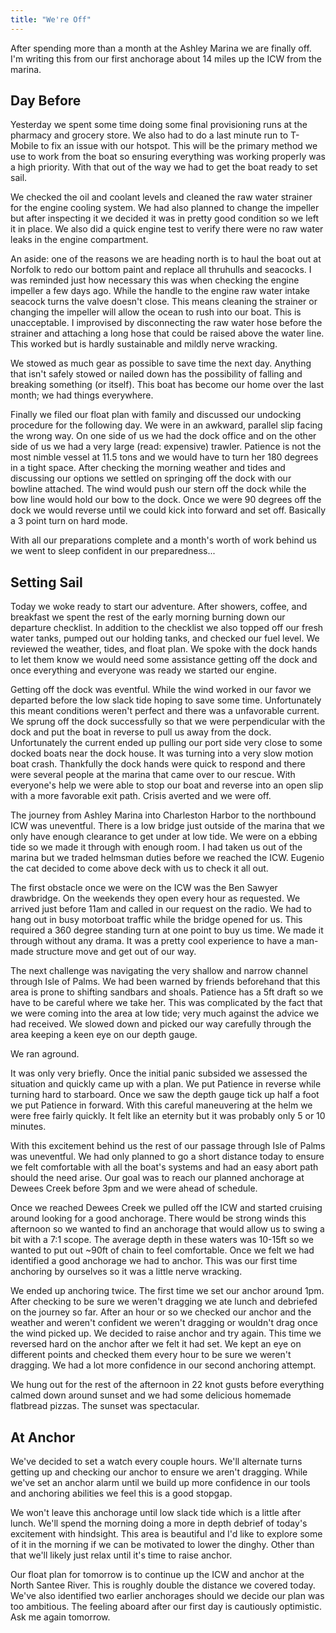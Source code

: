 ```yaml
---
title: "We're Off"
---
```


After spending more than a month at the Ashley Marina we are finally off. I'm writing this from our first anchorage about 14 miles up the ICW from the marina.

## Day Before

Yesterday we spent some time doing some final provisioning runs at the pharmacy and grocery store. We also had to do a last minute run to T-Mobile to fix an issue with our hotspot. This will be the primary method we use to work from the boat so ensuring everything was working properly was a high priority. With that out of the way we had to get the boat ready to set sail.

We checked the oil and coolant levels and cleaned the raw water strainer for the engine cooling system. We had also planned to change the impeller but after inspecting it we decided it was in pretty good condition so we left it in place. We also did a quick engine test to verify there were no raw water leaks in the engine compartment.

An aside: one of the reasons we are heading north is to haul the boat out at Norfolk to redo our bottom paint and replace all thruhulls and seacocks. I was reminded just how necessary this was when checking the engine impeller a few days ago. While the handle to the engine raw water intake seacock turns the valve doesn't close. This means cleaning the strainer or changing the impeller will allow the ocean to rush into our boat. This is unacceptable. I improvised by disconnecting the raw water hose before the strainer and attaching a long hose that could be raised above the water line. This worked but is hardly sustainable and mildly nerve wracking.

We stowed as much gear as possible to save time the next day. Anything that isn't safely stowed or nailed down has the possibility of falling and breaking something (or itself). This boat has become our home over the last month; we had things everywhere.

Finally we filed our float plan with family and discussed our undocking procedure for the following day. We were in an awkward, parallel slip facing the wrong way. On one side of us we had the dock office and on the other side of us we had a very large (read: expensive) trawler. Patience is not the most nimble vessel at 11.5 tons and we would have to turn her 180 degrees in a tight space. After checking the morning weather and tides and discussing our options we settled on springing off the dock with our bowline attached. The wind would push our stern off the dock while the bow line would hold our bow to the dock. Once we were 90 degrees off the dock we would reverse until we could kick into forward and set off. Basically a 3 point turn on hard mode.

With all our preparations complete and a month's worth of work behind us we went to sleep confident in our preparedness...

## Setting Sail

Today we woke ready to start our adventure. After showers, coffee, and breakfast we spent the rest of the early morning burning down our departure checklist. In addition to the checklist we also topped off our fresh water tanks, pumped out our holding tanks, and checked our fuel level. We reviewed the weather, tides, and float plan. We spoke with the dock hands to let them know we would need some assistance getting off the dock and once everything and everyone was ready we started our engine.

Getting off the dock was eventful. While the wind worked in our favor we departed before the low slack tide hoping to save some time. Unfortunately this meant conditions weren't perfect and there was a unfavorable current. We sprung off the dock successfully so that we were perpendicular with the dock and put the boat in reverse to pull us away from the dock. Unfortunately the current ended up pulling our port side very close to some docked boats near the dock house. It was turning into a very slow motion boat crash. Thankfully the dock hands were quick to respond and there were several people at the marina that came over to our rescue. With everyone's help we were able to stop our boat and reverse into an open slip with a more favorable exit path. Crisis averted and we were off.

The journey from Ashley Marina into Charleston Harbor to the northbound ICW was uneventful. There is a low bridge just outside of the marina that we only have enough clearance to get under at low tide. We were on a ebbing tide so we made it through with enough room. I had taken us out of the marina but we traded helmsman duties before we reached the ICW. Eugenio the cat decided to come above deck with us to check it all out.

The first obstacle once we were on the ICW was the Ben Sawyer drawbridge. On the weekends they open every hour as requested. We arrived just before 11am and called in our request on the radio. We had to hang out in busy motorboat traffic while the bridge opened for us. This required a 360 degree standing turn at one point to buy us time. We made it through without any drama. It was a pretty cool experience to have a man-made structure move and get out of our way.

The next challenge was navigating the very shallow and narrow channel through Isle of Palms. We had been warned by friends beforehand that this area is prone to shifting sandbars and shoals. Patience has a 5ft draft so we have to be careful where we take her. This was complicated by the fact that we were coming into the area at low tide; very much against the advice we had received. We slowed down and picked our way carefully through the area keeping a keen eye on our depth gauge.

We ran aground.

It was only very briefly. Once the initial panic subsided we assessed the situation and quickly came up with a plan. We put Patience in reverse while turning hard to starboard. Once we saw the depth gauge tick up half a foot we put Patience in forward. With this careful maneuvering at the helm we were free fairly quickly. It felt like an eternity but it was probably only 5 or 10 minutes.

With this excitement behind us the rest of our passage through Isle of Palms was uneventful. We had only planned to go a short distance today to ensure we felt comfortable with all the boat's systems and had an easy abort path should the need arise. Our goal was to reach our planned anchorage at Dewees Creek before 3pm and we were ahead of schedule.

Once we reached Dewees Creek we pulled off the ICW and started cruising around looking for a good anchorage. There would be strong winds this afternoon so we wanted to find an anchorage that would allow us to swing a bit with a 7:1 scope. The average depth in these waters was 10-15ft so we wanted to put out ~90ft of chain to feel comfortable. Once we felt we had identified a good anchorage we had to anchor. This was our first time anchoring by ourselves so it was a little nerve wracking.

We ended up anchoring twice. The first time we set our anchor around 1pm. After checking to be sure we weren't dragging we ate lunch and debriefed on the journey so far. After an hour or so we checked our anchor and the weather and weren't confident we weren't dragging or wouldn't drag once the wind picked up. We decided to raise anchor and try again. This time we reversed hard on the anchor after we felt it had set. We kept an eye on different points and checked them every hour to be sure we weren't dragging. We had a lot more confidence in our second anchoring attempt.

We hung out for the rest of the afternoon in 22 knot gusts before everything calmed down around sunset and we had some delicious homemade flatbread pizzas. The sunset was spectacular.

## At Anchor

We've decided to set a watch every couple hours. We'll alternate turns getting up and checking our anchor to ensure we aren't dragging. While we've set an anchor alarm until we build up more confidence in our tools and anchoring abilities we feel this is a good stopgap.

We won't leave this anchorage until low slack tide which is a little after lunch. We'll spend the morning doing a more in depth debrief of today's excitement with hindsight. This area is beautiful and I'd like to explore some of it in the morning if we can be motivated to lower the dinghy. Other than that we'll likely just relax until it's time to raise anchor.

Our float plan for tomorrow is to continue up the ICW and anchor at the North Santee River. This is roughly double the distance we covered today. We've also identified two earlier anchorages should we decide our plan was too ambitious. The feeling aboard after our first day is cautiously optimistic. Ask me again tomorrow.
